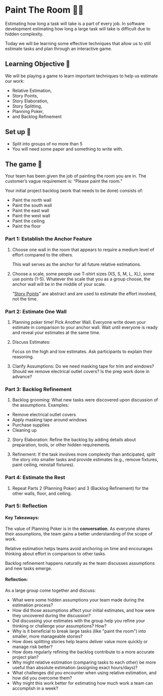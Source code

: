 # Paint The Room 🧑‍🎨

Estimating how long a task will take is a part of every job. In software development estimating how long a large task will take is difficult due to hidden complexity.

Today we will be learning some effective techniques that allow us to still estimate tasks and plan through an interactive game.

## Learning Objective 🧐

We will be playing a game to learn important techniques to help us estimate our work:
- Relative Estimation, 
- Story Points, 
- Story Elaboration, 
- Story Splitting, 
- Planning Poker, 
- and Backlog Refinement 

## Set up 🌼

- Split into groups of no more than  5
- You will need some paper and something to  write with.

## The game 🎲

Your team has been given the job of painting the room you are in. The customer’s vague requirement is: “Please paint the room.”

Your initial project backlog (work that needs to be done) consists of:

- Paint the north wall
- Paint the south wall
- Paint the east wall
- Paint the west wall
- Paint the ceiling
- Paint the floor

### Part 1: Establish the Anchor Feature

1. Choose one wall in the room that appears to require a medium level of effort compared to the others. 

    This wall serves as the anchor for all future relative estimations.

2. Choose a scale, some people use T-shirt sizes (XS, S, M, L, XL), some use points (1-5). Whatever the scale that you as a group choose, the anchor wall will be in the middle of your scale. 

    "[Story Points](https://asana.com/resources/story-points)" are abstract and are used to estimate the effort involved, not the time.

### Part 2: Estimate One Wall

1. Planning poker time! Pick Another Wall. Everyone write down your estimate in comparison to your anchor wall. Wait until everyone is ready and reveal your estimates at the same time. 

2. Discuss Estimates:

    Focus on the high and low estimates. Ask participants to explain their reasoning.

3. Clarify Assumptions: Do we need masking tape for trim and windows? Should we remove electrical outlet covers? Is the prep work done in advance?
 
 ### Part 3: Backlog Refinement

1. Backlog grooming: What new tasks were discovered upon discussion of the assumptions. Examples:
-  Remove electrical outlet covers
- Apply masking tape around windows
- Purchase supplies
- Cleaning up

2. Story Elaboration: Refine the backlog by adding details about preparation, tools, or other hidden requirements.

3. Refinement: If the task involves more complexity than anticipated, split the story into smaller tasks and provide estimates (e.g., remove fixtures, paint ceiling, reinstall fixtures).

### Part 4: Estimate the Rest 

1. Repeat Parts 2 (Planning Poker) and 3 (Backlog Refinement) for the other walls, floor, and ceiling.

### Part 5: Reflection

#### Key Takeaways:

The value of Planning Poker is in the <strong>conversation</strong>. As everyone shares their assumptions, the team gains a better understanding of the scope of work.

Relative estimation helps teams avoid anchoring on time and encourages thinking about effort in comparison to other tasks.

Backlog refinement happens naturally as the team discusses assumptions and new tasks emerge.

#### Reflection:

As a large group come together and discuss:

- What were some hidden assumptions your team made during the estimation process?
- How did those assumptions affect your initial estimates, and how were they uncovered during the discussion?
- Did discussing your estimates with the group help you refine your thinking or challenge your assumptions? How?
- Why is it beneficial to break large tasks (like "paint the room") into smaller, more manageable stories?
- How does splitting stories help teams deliver value more quickly or manage risk better?
- How does regularly refining the backlog contribute to a more accurate project plan?
- Why might relative estimation (comparing tasks to each other) be more useful than absolute estimation (assigning exact hours/days)?
- What challenges did you encounter when using relative estimation, and how did you overcome them?
- Why might this work better for estimating how much work a team can accomplish in a week?
